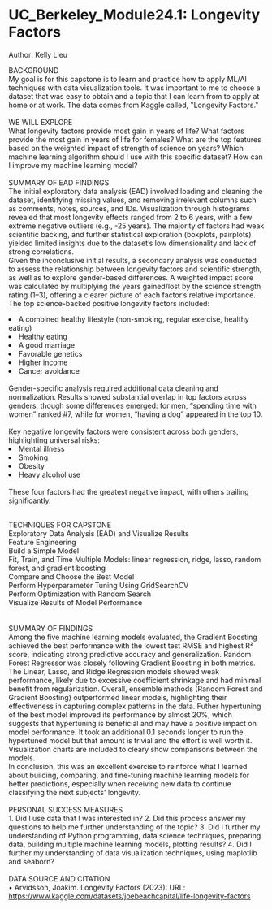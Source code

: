 # UC_Berkeley_Module24.1: Longevity Factors
Author: Kelly Lieu <br/>

BACKGROUND <br/>
My goal is for this capstone is to learn and practice how to apply ML/AI techniques with data visualization tools. It was important to me to choose a dataset that was easy to obtain and a topic that I can learn from to apply at home or at work. The data comes from Kaggle called, "Longevity Factors." 
<br/><br/>
WE WILL EXPLORE <br/>
What longevity factors provide most gain in years of life?
What factors provide the most gain in years of life for females?
What are the top features based on the weighted impact of strength of science on years?
Which machine learning algorithm should I use with this specific dataset?
How can I improve my machine learning model?
<br/><br/>
SUMMARY OF EAD FINDINGS <br/>
The initial exploratory data analysis (EAD) involved loading and cleaning the dataset, identifying missing values, and removing irrelevant columns such as comments, notes, sources, and IDs. Visualization through histograms revealed that most longevity effects ranged from 2 to 6 years, with a few extreme negative outliers (e.g., -25 years). The majority of factors had weak scientific backing, and further statistical exploration (boxplots, pairplots) yielded limited insights due to the dataset’s low dimensionality and lack of strong correlations.
<br/>
Given the inconclusive initial results, a secondary analysis was conducted to assess the relationship between longevity factors and scientific strength, as well as to explore gender-based differences. A weighted impact score was calculated by multiplying the years gained/lost by the science strength rating (1–3), offering a clearer picture of each factor’s relative importance.
<br/>
The top science-backed positive longevity factors included:

<li>A combined healthy lifestyle (non-smoking, regular exercise, healthy eating)</li>
<li>Healthy eating</li>
<li>A good marriage</li>
<li>Favorable genetics</li>
<li>Higher income</li>
<li>Cancer avoidance</li>
<br/>
Gender-specific analysis required additional data cleaning and normalization. Results showed substantial overlap in top factors across genders, though some differences emerged: for men, “spending time with women” ranked #7, while for women, “having a dog” appeared in the top 10.
<br/><br/>
Key negative longevity factors were consistent across both genders, highlighting universal risks:
<li>Mental illness</li>
<li>Smoking</li>
<li>Obesity</li>
<li>Heavy alcohol use</li>
<br/>
These four factors had the greatest negative impact, with others trailing significantly.
<br/><br/>

TECHNIQUES FOR CAPSTONE <br/>
Exploratory Data Analysis (EAD) and Visualize Results<br/>
Feature Engineering<br/>
Build a Simple Model<br/>
Fit, Train, and Time Multiple Models: linear regression, ridge, lasso, random forest, and gradient boosting<br/>
Compare and Choose the Best Model<br/>
Perform Hyperparameter Tuning Using GridSearchCV<br/>
Perform Optimization with Random Search<br/>
Visualize Results of Model Performance<br/>
<br/><br/>
SUMMARY OF FINDINGS<br/>
Among the five machine learning models evaluated, the Gradient Boosting achieved the best performance with the lowest test RMSE and highest R² score, indicating strong predictive accuracy and generalization. Random Forest Regressor was closely following Gradient Boosting in both metrics. The Linear, Lasso, and Ridge Regression models showed weak performance, likely due to excessive coefficient shrinkage and had minimal benefit from regularization. Overall, ensemble methods (Random Forest and Gradient Boosting) outperformed linear models, highlighting their effectiveness in capturing complex patterns in the data. Futher hypertuning of the best model improved its performance by almost 20%, which suggests that hypertuning is beneficial and may have a positive impact on model performance. It took an additional 0.1 seconds longer to run the hypertuned model but that amount is trivial and the effort is well worth it. Visualization charts are included to cleary show comparisons between the models. <br/>
In conclusion, this was an excellent exercise to reinforce what I learned about building, comparing, and fine-tuning machine learning models for better predictions, especially when receiving new data to continue classifying the next subjects' longevity.
<br/>
<br/>
PERSONAL SUCCESS MEASURES <br/>
	1. Did I use data that I was interested in?
	2. Did this process answer my questions to help me further understanding of the topic?
	3. Did I further my understanding of Python programming, data science techniques, preparing data, building multiple machine learning models, plotting results?
	4. Did I further my understanding of data visualization techniques, using maplotlib and seaborn?
<br/><br/>
DATA SOURCE AND CITATION <br/>
• Arvidsson, Joakim. Longevity Factors (2023): URL: https://www.kaggle.com/datasets/joebeachcapital/life-longevity-factors